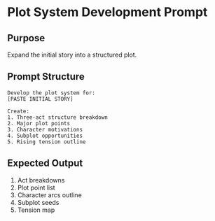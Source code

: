 # Plot System Development Prompt

## Purpose
Expand the initial story into a structured plot.

## Prompt Structure
```
Develop the plot system for:
[PASTE INITIAL STORY]

Create:
1. Three-act structure breakdown
2. Major plot points
3. Character motivations
4. Subplot opportunities
5. Rising tension outline
```

## Expected Output
1. Act breakdowns
2. Plot point list
3. Character arcs outline
4. Subplot seeds
5. Tension map
